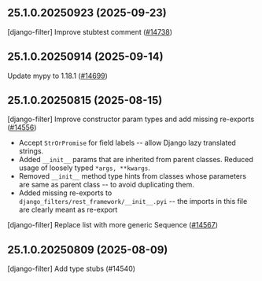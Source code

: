 ## 25.1.0.20250923 (2025-09-23)

[django-filter] Improve stubtest comment ([#14738](https://github.com/python/typeshed/pull/14738))

## 25.1.0.20250914 (2025-09-14)

Update mypy to 1.18.1 ([#14699](https://github.com/python/typeshed/pull/14699))

## 25.1.0.20250815 (2025-08-15)

[django-filter] Improve constructor param types and add missing re-exports ([#14556](https://github.com/python/typeshed/pull/14556))

* Accept `StrOrPromise` for field labels -- allow Django lazy translated strings.
* Added `__init__` params that are inherited from parent classes. Reduced usage of loosely typed `*args, **kwargs`.
* Removed `__init__` method type hints from classes whose parameters are same as parent class -- to avoid duplicating them.
* Added missing re-exports to `django_filters/rest_framework/__init__.pyi` -- the imports in this file are clearly meant as re-export

[django-filter] Replace list with more generic Sequence ([#14567](https://github.com/python/typeshed/pull/14567))

## 25.1.0.20250809 (2025-08-09)

[django-filter] Add type stubs (#14540)

